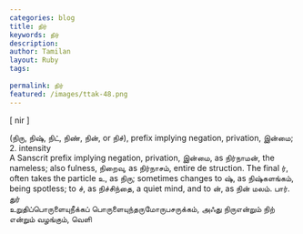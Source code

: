 ```yaml
---
categories: blog
title: நிர்
keywords: நிர்
description: 
author: Tamilan
layout: Ruby
tags: 
 
permalink: நிர்
featured: /images/ttak-48.png
---
```

  
[ nir ]  
  
(நிரு, நிஷ், நிட், நிண், நின், or நிச்), prefix implying negation, privation, இன்மை;  
2. intensity  
A Sanscrit prefix implying negation, privation, இன்மை, as நிர்நாமன், the nameless; also fulness, நிறைவு, as நிர்நாசம், entire de struction. The final ர், often takes the particle உ, as நிரு; sometimes changes to ஷ், as நிஷ்களங்கம், being spotless; to ச், as நிச்சிந்தை, a quiet mind, and to ன், as நின் மலம். பார். துர்  
உறுதிப்பொருளையுநீக்கப் பொருளையுந்தருமோருபசருக்கம், அஃது நிருஎன்றும் நிற் என்றும் வழங்கும், வெளி